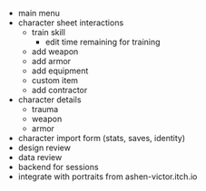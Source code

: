 - main menu
- character sheet interactions
  - train skill
    - edit time remaining for training
  - add weapon
  - add armor
  - add equipment
  - custom item
  - add contractor
- character details
  - trauma
  - weapon
  - armor
- character import form (stats, saves, identity)
- design review
- data review
- backend for sessions
- integrate with portraits from ashen-victor.itch.io
